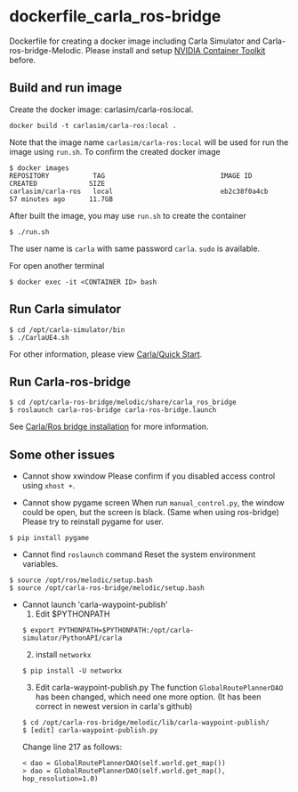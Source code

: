 # dockerfile_carla_ros-bridge
Dockerfile for creating a docker image including Carla Simulator and Carla-ros-bridge-Melodic.
Please install and setup [NVIDIA Container Toolkit](https://github.com/NVIDIA/nvidia-docker) before.


## Build and run image
Create the docker image: carlasim/carla-ros:local. 
```
docker build -t carlasim/carla-ros:local . 
```
Note that the image name `carlasim/carla-ros:local` will be used for run the image using `run.sh`.
To confirm the created docker image
```
$ docker images
REPOSITORY           TAG                             IMAGE ID            CREATED             SIZE
carlasim/carla-ros   local                           eb2c38f0a4cb        57 minutes ago      11.7GB
```

After built the image, you may use `run.sh` to create the container
```
$ ./run.sh
```
The user name is `carla` with same password `carla`. `sudo` is available.

For open another terminal
```
$ docker exec -it <CONTAINER ID> bash
```

## Run Carla simulator
```
$ cd /opt/carla-simulator/bin
$ ./CarlaUE4.sh
```
For other information, please view [Carla/Quick Start](https://carla.readthedocs.io/en/latest/start_quickstart/).

## Run Carla-ros-bridge
```
$ cd /opt/carla-ros-bridge/melodic/share/carla_ros_bridge
$ roslaunch carla-ros-bridge carla-ros-bridge.launch
```
See [Carla/Ros bridge installation](https://carla.readthedocs.io/en/latest/ros_installation/) for more information.

## Some other issues
- Cannot show xwindow
Please confirm if you disabled access control using `xhost +`.

- Cannot show pygame screen
When run `manual_control.py`, the window could be open, but the screen is black. (Same when using ros-bridge)
Please try to reinstall pygame for user.
```
$ pip install pygame
```

- Cannot find `roslaunch` command
Reset the system environment variables.
```
$ source /opt/ros/melodic/setup.bash
$ source /opt/carla-ros-bridge/melodic/setup.bash
```
- Cannot launch 'carla-waypoint-publish'
  1. Edit $PYTHONPATH
  ```
  $ export PYTHONPATH=$PYTHONPATH:/opt/carla-simulator/PythonAPI/carla
  ```
  2. install `networkx`
  ```
  $ pip install -U networkx
  ```
  3. Edit carla-waypoint-publish.py
  The function `GlobalRoutePlannerDAO` has been changed, which need one more option. (It has been correct in newest version in carla's github)
  ```
  $ cd /opt/carla-ros-bridge/melodic/lib/carla-waypoint-publish/
  $ [edit] carla-waypoint-publish.py
  ```
  Change line 217 as follows:
  ```
  < dao = GlobalRoutePlannerDAO(self.world.get_map())
  > dao = GlobalRoutePlannerDAO(self.world.get_map(), hop_resolution=1.0)
  ```

